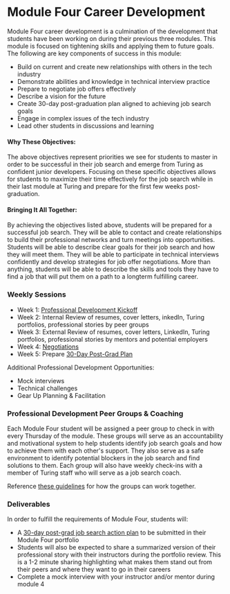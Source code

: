 # Module Four Career Development

Module Four career development is a culmination of the development that students have been working on during their previous three modules. This module is focused on tightening skills and applying them to future goals. The following are key components of success in this module:

* Build on current and create new relationships with others in the tech industry
* Demonstrate abilities and knowledge in technical interview practice
* Prepare to negotiate job offers effectively
* Describe a vision for the future
* Create 30-day post-graduation plan aligned to achieving job search goals
* Engage in complex issues of the tech industry
* Lead other students in discussions and learning 

#### Why These Objectives:
The above objectives represent priorities we see for students to master in order to be successful in their job search and emerge from Turing as confident junior developers. Focusing on these specific objectives allows for students to maximize their time effectively for the job search while in their last module at Turing and prepare for the first few weeks post-graduation. 

#### Bringing It All Together:
By achieving the objectives listed above, students will be prepared for a successful job search. They will be able to contact and create relationships to build their professional networks and turn meetings into opportunities. Students will be able to describe clear goals for their job search and how they will meet them. They will be able to participate in technical interviews confidently and develop strategies for job offer negotiations. More than anything, students will be able to describe the skills and tools they have to find a job that will put them on a path to a longterm fulfilling career. 

### Weekly Sessions

* Week 1: [Professional Development Kickoff](https://github.com/turingschool/career-development-curriculum/blob/master/module_four/pd_kickoff.md) 
* Week 2: Internal Review of resumes, cover letters, inkedIn, Turing portfolios, professional stories by peer groups
* Week 3: External Review of resumes, cover letters, LinkedIn, Turing portfolios, professional stories by mentors and potential employers
* Week 4: [Negotiations](https://github.com/turingschool/career-development-curriculum/blob/master/module_four/negotiations.md)
* Week 5: Prepare [30-Day Post-Grad Plan](https://github.com/turingschool/career-development-curriculum/blob/master/module_four/post_grad_plan.md)

Additional Professional Development Opportunities:

* Mock interviews
* Technical challenges
* Gear Up Planning & Facilitation

### Professional Development Peer Groups & Coaching
Each Module Four student will be assigned a peer group to check in with every Thursday of the module. These groups will serve as an  accountability and motivational system to help students identify job search goals and how to achieve them with each other's support. They also serve as a safe environment to identify potential blockers in the job search and find solutions to them. Each group will also have weekly check-ins with a member of Turing staff who will serve as a job search coach. 

Reference [these guidelines](https://github.com/turingschool/career-development-curriculum/blob/master/module_four/guidelines_for_support_groups.md) for how the groups can work together.

### Deliverables
In order to fulfill the requirements of Module Four, students will:

* A [30-day post-grad job search action plan](https://github.com/turingschool/career-development-curriculum/blob/master/module_four/post_grad_plan.md) to be submitted in their Module Four portfolio
* Students will also be expected to share a summarized version of their professional story with their instructors during the portfolio review. This is a 1-2 minute sharing highlighting what makes them stand out from their peers and where they want to go in their careers
* Complete a mock interview with your instructor and/or mentor during module 4

